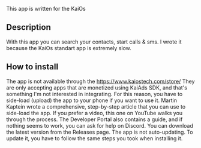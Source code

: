 This app is written for the KaiOs

## Description

With this app you can search your contacts, start calls & sms. I wrote it because the KaiOs standart app is extremely slow.

## How to install

The app is not available through the https://www.kaiostech.com/store/ They are only accepting apps that are monetized using KaiAds SDK, and that's something I'm not interested in integrating. For this reason, you have to side-load (upload) the app to your phone if you want to use it. Martin Kaptein wrote a comprehensive, step-by-step article that you can use to side-load the app. If you prefer a video, this one on YouTube walks you through the process. The Developer Portal also contains a guide, and if nothing seems to work, you can ask for help on Discord. You can download the latest version from the Releases page. The app is not auto-updating. To update it, you have to follow the same steps you took when installing it.

